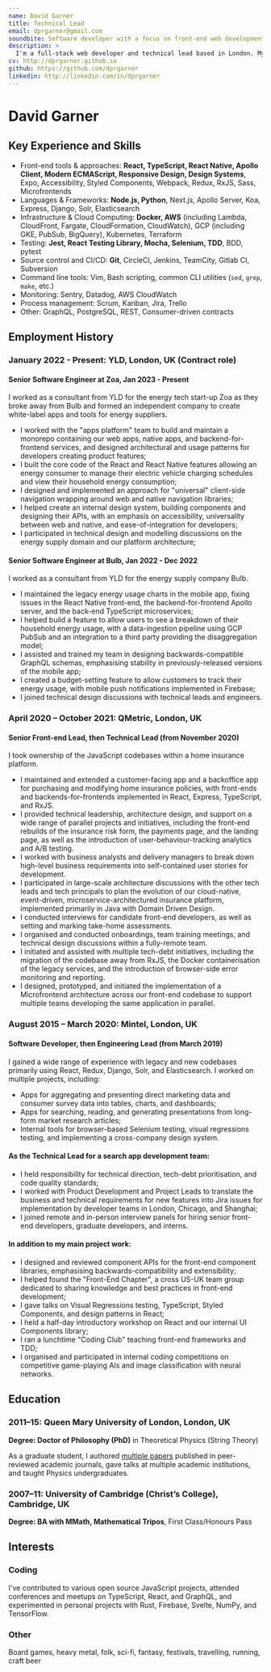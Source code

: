 ```yaml
---
name: David Garner
title: Technical Lead
email: dprgarner@gmail.com
soundbite: Software developer with a focus on front-end web development
description: >
  I'm a full-stack web developer and technical lead based in London. My primary focus is front-end development with JavaScript and React, but I also have considerable professional experience in back-end development with Node.js, Python, and Django. I place a strong emphasis on quality in all of my code, and consider unit testing and code review to be essential parts of the development process.
cv: http://dprgarner.github.io
github: https://github.com/dprgarner
linkedin: http://linkedin.com/in/dprgarner
---
```


# David Garner

## Key Experience and Skills

- Front-end tools & approaches: **React, TypeScript, React Native, Apollo Client, Modern ECMAScript, Responsive Design, Design Systems**, Expo, Accessibility, Styled Components, Webpack, Redux, RxJS, Sass, Microfrontends
- Languages & Frameworks: **Node.js, Python**, Next.js, Apollo Server, Koa, Express, Django, Solr, Elasticsearch
- Infrastructure & Cloud Computing: **Docker, AWS** (including Lambda, CloudFront, Fargate, CloudFormation, CloudWatch), GCP (including GKE, PubSub, BigQuery), Kubernetes, Terraform
- Testing: **Jest, React Testing Library, Mocha, Selenium, TDD**, BDD, pytest
- Source control and CI/CD: **Git**, CircleCI, Jenkins, TeamCity, Gitlab CI, Subversion
- Command line tools: Vim, Bash scripting, common CLI utilities (`sed`, `grep`, `make`, etc.)
- Monitoring: Sentry, Datadog, AWS CloudWatch
- Process management: Scrum, Kanban, Jira, Trello
- Other: GraphQL, PostgreSQL, REST, Consumer-driven contracts

## Employment History

### January 2022 - Present: YLD, London, UK (Contract role)

#### **Senior Software Engineer** at Zoa, Jan 2023 - Present

I worked as a consultant from YLD for the energy tech start-up Zoa as they broke away from Bulb and formed an independent company to create white-label apps and tools for energy suppliers.

- I worked with the "apps platform" team to build and maintain a monorepo containing our web apps, native apps, and backend-for-frontend services, and designed architectural and usage patterns for developers creating product features;
- I built the core code of the React and React Native features allowing an energy consumer to manage their electric vehicle charging schedules and view their household energy consumption;
- I designed and implemented an approach for "universal" client-side navigation wrapping around web and native navigation libraries;
- I helped create an internal design system, building components and designing their APIs, with an emphasis on accessibility, universality between web and native, and ease-of-integration for developers;
- I participated in technical design and modelling discussions on the energy supply domain and our platform architecture;

<div class="break" />

#### **Senior Software Engineer** at Bulb, Jan 2022 - Dec 2022

I worked as a consultant from YLD for the energy supply company Bulb.

- I maintained the legacy energy usage charts in the mobile app, fixing issues in the React Native front-end, the backend-for-frontend Apollo server, and the back-end TypeScript microservices;
- I helped build a feature to allow users to see a breakdown of their household energy usage, with a data-ingestion pipeline using GCP PubSub and an integration to a third party providing the disaggregation model;
- I assisted and trained my team in designing backwards-compatible GraphQL schemas, emphasising stability in previously-released versions of the mobile app;
- I created a budget-setting feature to allow customers to track their energy usage, with mobile push notifications implemented in Firebase;
- I joined technical design discussions with technical leads and engineers.

### April 2020 – October 2021: QMetric, London, UK

#### **Senior Front-end Lead**, then **Technical Lead (from November 2020)**

I took ownership of the JavaScript codebases within a home insurance platform.

- I maintained and extended a customer-facing app and a backoffice app for purchasing and modifying home insurance policies, with front-ends and backends-for-frontends implemented in React, Express, TypeScript, and RxJS.
- I provided technical leadership, architecture design, and support on a wide range of parallel projects and initiatives, including the front-end rebuilds of the insurance risk form, the payments page, and the landing page, as well as the introduction of user-behaviour-tracking analytics and A/B testing.
- I worked with business analysts and delivery managers to break down high-level business requirements into self-contained user stories for development.
- I participated in large-scale architecture discussions with the other tech leads and tech principals to plan the evolution of our cloud-native, event-driven, microservice-architectured insurance platform, implemented primarily in Java with Domain Driven Design.
- I conducted interviews for candidate front-end developers, as well as setting and marking take-home assessments.
- I organised and conducted onboardings, team training meetings, and technical design discussions within a fully-remote team.
- I initiated and assisted with multiple tech-debt initiatives, including the migration of the codebase away from RxJS, the Docker containerisation of the legacy services, and the introduction of browser-side error monitoring and reporting.
- I designed, prototyped, and initiated the implementation of a Microfrontend architecture across our front-end codebase to support multiple teams developing the same application in parallel.

<!-- ---
<div class="break" />
-->

### **August 2015 – March 2020**: Mintel, London, UK

#### **Software Developer**, then **Engineering Lead (from March 2019)**

I gained a wide range of experience with legacy and new codebases primarily using React, Redux, Django, Solr, and Elasticsearch. I worked on multiple projects, including:

- Apps for aggregating and presenting direct marketing data and consumer survey data into tables, charts, and dashboards;
- Apps for searching, reading, and generating presentations from long-form market research articles;
- Internal tools for browser-based Selenium testing, visual regressions testing, and implementing a cross-company design system.

#### As the Technical Lead for a search app development team:

- I held responsibility for technical direction, tech-debt prioritisation, and code quality standards;
- I worked with Product Development and Project Leads to translate the business and technical requirements for new features into Jira issues for implementation by developer teams in London, Chicago, and Shanghai;
- I joined remote and in-person interview panels for hiring senior front-end developers, graduate developers, and interns.

#### In addition to my main project work:

- I designed and reviewed component APIs for the front-end component libraries, emphasising backwards-compatibility and extensibility;
- I helped found the "Front-End Chapter", a cross US-UK team group dedicated to sharing knowledge and best practices in front-end development;
- I gave talks on Visual Regressions testing, TypeScript, Styled Components, and design patterns in React;
- I held a half-day introductory workshop on React and our internal UI Components library;
- I ran a lunchtime "Coding Club" teaching front-end frameworks and TDD;
- I organised and participated in internal coding competitions on competitive game-playing AIs and image classification with neural networks.

## Education

### **2011–15: Queen Mary University of London**, London, UK

**Degree: Doctor of Philosophy (PhD)** in Theoretical Physics (String Theory)

As a graduate student, I authored [multiple papers](https://arxiv.org/search/hep-th?searchtype=author&query=Garner%2C+D) published in peer-reviewed academic journals, gave talks at multiple academic institutions, and taught Physics undergraduates.

### **2007–11: University of Cambridge** (Christ’s College), Cambridge, UK

**Degree: BA with MMath, Mathematical Tripos**, First Class/Honours Pass

## Interests

### Coding

I've contributed to various open source JavaScript projects, attended conferences and meetups on TypeScript, React, and GraphQL, and experimented in personal projects with Rust, Firebase, Svelte, NumPy, and TensorFlow.

### Other

Board games, heavy metal, folk, sci-fi, fantasy, festivals, travelling, running, craft beer
